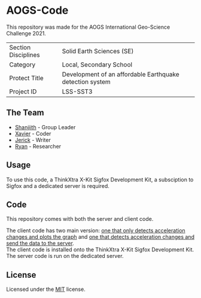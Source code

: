 # AOGS-Code

This repository was made for the AOGS International Geo-Science Challenge 2021.

|||
|-|-|
|Section Disciplines|Solid Earth Sciences (SE)|
|Category|Local, Secondary School|
|Protect Title|Development of an affordable Earthquake detection system|
|Project ID|LSS-SST3|

## The Team

- [Shanjiith](https://github.com/Shanjiith-Pranov) - Group Leader
- [Xavier](https://github.com/Xavier3372) - Coder
- [Jerick](https://github.com/jer123se12) - Writer
- [Ryan](https://github.com/theboi) - Researcher

## Usage

To use this code, a ThinkXtra X-Kit Sigfox Development Kit, a subsciption to Sigfox and a dedicated server is required.

## Code

This repository comes with both the server and client code.

The client code has two main version: [one that only detects acceleration changes and plots the graph](https://github.com/Shanjiith-Pranov/AOGS-Code/blob/main/Client%20Code/Detect/client.ino) and [one that detects acceleration changes and send the data to the server](https://github.com/Shanjiith-Pranov/AOGS-Code/blob/main/Client%20Code/Detect%20and%20send%20to%20server/client.ino). <br />
The client code is installed onto the ThinkXtra X-Kit Sigfox Development Kit. <br />
The server code is run on the dedicated server. <br />

## License

Licensed under the [MIT](LICENSE.txt) license.
